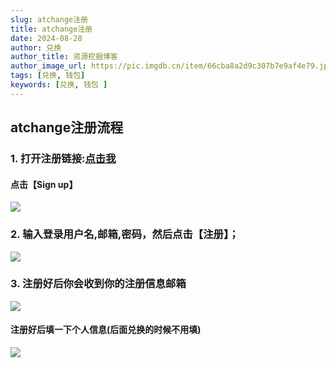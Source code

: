 ```yaml
---
slug: atchange注册
title: atchange注册
date: 2024-08-28
author: 兑换
author_title: 资源挖掘博客
author_image_url: https://pic.imgdb.cn/item/66cba8a2d9c307b7e9af4e79.jpg
tags: [兑换, 钱包]
keywords: [兑换, 钱包 ]
---
```




## atchange注册流程

### 1. 打开注册链接:[点击我](https://atchange.net/zh/?rid=24741)

#### 点击【Sign up】
![](https://pic.imgdb.cn/item/66ce0a41d9c307b7e98964fb.jpg)
### 2. 输入登录用户名,邮箱,密码，然后点击【注册】；
![](https://pic.imgdb.cn/item/66ce0a41d9c307b7e989650e.jpg)
### 3. 注册好后你会收到你的注册信息邮箱
![](https://pic.imgdb.cn/item/66ce0a41d9c307b7e98964de.jpg)

#### 注册好后填一下个人信息(后面兑换的时候不用填)
![](https://pic.imgdb.cn/item/66ce0b47d9c307b7e98a4321.jpg)
